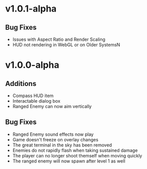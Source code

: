 # v1.0.1-alpha
## Bug Fixes
- Issues with Aspect Ratio and Render Scaling
- HUD not rendering in WebGL or on Older SystemsN

# v1.0.0-alpha
## Additions
- Compass HUD item
- Interactable dialog box
- Ranged Enemy can now aim vertically
## Bug Fixes
- Ranged Enemy sound effects now play
- Game doesn't freeze on overlay changes
- The great terminal in the sky has been removed
- Enemies do not rapidly flash when taking sustained damage
- The player can no longer shoot themself when moving quickly
- The ranged enemy will now spawn after level 1 as well
